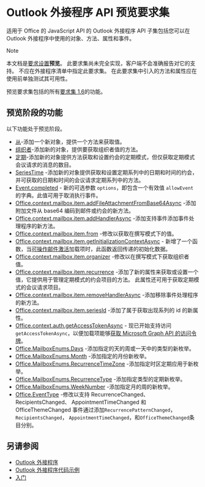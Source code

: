 # <a name="outlook-add-in-api-preview-requirement-set"></a>Outlook 外接程序 API 预览要求集

适用于 Office 的 JavaScript API 的 Outlook 外接程序 API 子集包括您可以在 Outlook 外接程序中使用的对象、方法、属性和事件。

> [!NOTE]
> 本文档是[要求设置](/javascript/office/requirement-sets/outlook-api-requirement-sets)**预览**。 此要求集尚未完全实现，客户端不会准确报告对它的支持。 不应在外接程序清单中指定此要求集。 在此要求集中引入的方法和属性应在使用前单独测试其可用性。

预览要求集包括的所有[要求集 1.6](../requirement-set-1.6/outlook-requirement-set-1.6.md)的功能。

## <a name="features-in-preview"></a>预览阶段的功能

以下功能处于预览阶段。

- [从](/javascript/api/outlook/office.from)-添加一个新对象，提供一个方法来获取值。
- [组织者](/javascript/api/outlook/office.organizer)-添加新的对象，提供要获取组织者值的方法。
- [定期](/javascript/api/outlook/office.recurrence)-添加新的对象提供方法获取和设置约会的定期模式，但仅获取定期模式会议请求的消息的数目。
- [SeriesTime](/javascript/api/outlook/office.seriestime) -添加新的对象提供获取和设置定期系列中的日期和时间的约会，并可获取的日期和时间的会议请求定期系列中的方法。
- [Event.completed](/javascript/api/office/office.addincommands.event#completed-options-) - 新的可选参数 `options`，即包含一个有效值 `allowEvent` 的字典。此值可用于取消执行事件。
- [Office.context.mailbox.item.addFileAttachmentFromBase64Async](office.context.mailbox.item.md#addfileattachmentfrombase64asyncbase64file-attachmentname-options-callback) -添加附加文件从 base64 编码到邮件或约会的新方法。
- [Office.context.mailbox.item.addHandlerAsync](office.context.mailbox.item.md#addhandlerasynceventtype-handler-options-callback) -添加支持事件添加事件处理程序的新方法。
- [Office.context.mailbox.item.from](office.context.mailbox.item.md#from-emailaddressdetailsjavascriptapioutlookofficeemailaddressdetailsfromjavascriptapioutlookofficefrom) -修改以获取在撰写模式下的值。
- [Office.context.mailbox.item.getInitializationContextAsync](office.context.mailbox.item.md#getinitializationcontextasyncoptions-callback) - 新增了一个函数，当[可操作邮件激活](https://docs.microsoft.com/outlook/actionable-messages/invoke-add-in-from-actionable-message)加载项时，此函数返回传递的初始化数据。
- [Office.context.mailbox.item.organizer](office.context.mailbox.item.md#organizer-emailaddressdetailsjavascriptapioutlookofficeemailaddressdetailsorganizerjavascriptapioutlookofficeorganizer) -修改以在撰写模式下获取组织者值。
- [Office.context.mailbox.item.recurrence](office.context.mailbox.item.md#nullable-recurrence-recurrencejavascriptapioutlookofficerecurrence) -添加了新的属性来获取或设置一个值，它提供用于管理定期模式的约会项目的方法。 此属性还可用于获取定期模式的会议请求项目。
- [Office.context.mailbox.item.removeHandlerAsync](office.context.mailbox.item.md#removehandlerasynceventtype-handler-options-callback) -添加移除事件处理程序的新方法。
- [Office.context.mailbox.item.seriesId](office.context.mailbox.item.md#nullable-seriesid-string) -添加了属于获取出现系列的 id 的新属性。
- [Office.context.auth.getAccessTokenAsync](https://docs.microsoft.com/office/dev/add-ins/develop/sso-in-office-add-ins#sso-api-reference) - 现已开始支持访问 `getAccessTokenAsync`，以便加载项能够[获取 Microsoft Graph API 的访问令牌](https://docs.microsoft.com/outlook/add-ins/authenticate-a-user-with-an-sso-token)。
- [Office.MailboxEnums.Days](/javascript/api/outlook/office.mailboxenums.days) -添加指定的天的周或一天中的类型的新枚举。
- [Office.MailboxEnums.Month](/javascript/api/outlook/office.mailboxenums.month) -添加指定的月份新枚举。
- [Office.MailboxEnums.RecurrenceTimeZone](/javascript/api/outlook/office.mailboxenums.recurrencetimezone) -添加指定时区定期应用于新枚举。
- [Office.MailboxEnums.RecurrenceType](/javascript/api/outlook/office.mailboxenums.recurrencetype) -添加指定类型的定期新枚举。
- [Office.MailboxEnums.WeekNumber](/javascript/api/outlook/office.mailboxenums.weeknumber) -添加指定月的周的新枚举。
- [Office.EventType](/javascript/api/office/office.eventtype) -修改以支持 RecurrenceChanged、 RecipientsChanged、 AppointmentTimeChanged 和 OfficeThemeChanged 事件通过添加`RecurrencePatternChanged`， `RecipientsChanged`， `AppointmentTimeChanged`，和`OfficeThemeChanged`条目分别。

## <a name="see-also"></a>另请参阅

- [Outlook 外接程序](https://docs.microsoft.com/outlook/add-ins/)
- [Outlook 外接程序代码示例](https://developer.microsoft.com/outlook/gallery/?filterBy=Outlook,Samples,Add-ins)
- [入门](https://docs.microsoft.com/outlook/add-ins/quick-start)